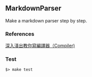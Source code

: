 MarkdownParser
--------------
Make a markdown parser step by step. 

### References

[深入淺出教你寫編譯器（Compiler)][1]

### Test

```
$> make test
```



[1]: http://dukeland.hk/2012/03/29/a-simple-tutorial-of-writing-a-compiler-part-2-scanner-lexical-analysis-section-1/
